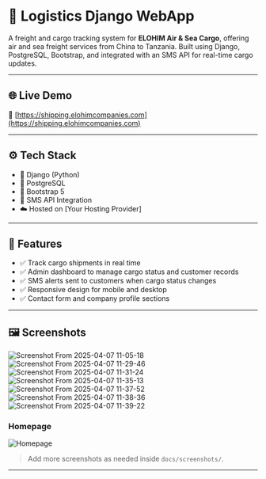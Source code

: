 # 🚢 Logistics Django WebApp

A freight and cargo tracking system for **ELOHIM Air & Sea Cargo**, offering air and sea freight services from China to Tanzania. Built using Django, PostgreSQL, Bootstrap, and integrated with an SMS API for real-time cargo updates.

---

## 🌐 Live Demo

🔗 [https://shipping.elohimcompanies.com](https://shipping.elohimcompanies.com)

---

## ⚙️ Tech Stack

- 🐍 Django (Python)
- 🐘 PostgreSQL
- 🎨 Bootstrap 5
- 📩 SMS API Integration
- ☁️ Hosted on [Your Hosting Provider]

---

## 🚀 Features

- ✅ Track cargo shipments in real time
- ✅ Admin dashboard to manage cargo status and customer records
- ✅ SMS alerts sent to customers when cargo status changes
- ✅ Responsive design for mobile and desktop
- ✅ Contact form and company profile sections

---

## 🖼️ Screenshots
![Screenshot From 2025-04-07 11-05-18](https://github.com/user-attachments/assets/f305491a-c1ee-4cc7-881b-84978476e11e)
![Screenshot From 2025-04-07 11-29-46](https://github.com/user-attachments/assets/34482da7-a6b4-4179-9334-d1bc8852f027)
![Screenshot From 2025-04-07 11-31-24](https://github.com/user-attachments/assets/819916d3-e448-4435-a20b-49c84d8c8fa4)
![Screenshot From 2025-04-07 11-35-13](https://github.com/user-attachments/assets/38d8c76c-6f8e-45bd-9473-d6a1c478da8f)
![Screenshot From 2025-04-07 11-37-52](https://github.com/user-attachments/assets/182e37ac-94b8-48bc-bef4-8b70dae648cb)
![Screenshot From 2025-04-07 11-38-36](https://github.com/user-attachments/assets/05d40418-8f29-4d97-84bb-5c36047a38d5)
![Screenshot From 2025-04-07 11-39-22](https://github.com/user-attachments/assets/a4cc7b20-53c9-4d70-ae23-d2aafe9fa77e)


### Homepage
![Homepage](docs/screenshots/homepage.png)

> Add more screenshots as needed inside `docs/screenshots/`.

---


